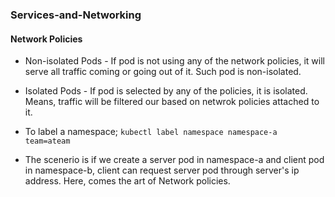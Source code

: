 ### Services-and-Networking
#### Network Policies
- Non-isolated Pods - If pod is not using any of the network policies, it will serve all traffic coming or going out of it. Such pod is non-isolated.
- Isolated Pods - If pod is selected by any of the policies, it is isolated. Means, traffic will be filtered our based on netwrok policies attached to it.

- To label a namespace; `kubectl label namespace namespace-a team=ateam`
- The scenerio is if we create a server pod in namespace-a and client pod in namespace-b, client can request server pod through server's ip address. Here, comes the art of Network policies.
